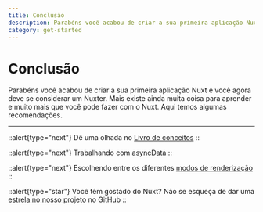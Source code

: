 ```yaml
---
title: Conclusão
description: Parabéns você acabou de criar a sua primeira aplicação Nuxt e você agora deve se considerar um Nuxter. Mais existe ainda muita coisa para aprender e muito mais que você pode fazer com o Nuxt. Aqui temos algumas recomendações.
category: get-started
---
```


# Conclusão

Parabéns você acabou de criar a sua primeira aplicação Nuxt e você agora deve se considerar um Nuxter. Mais existe ainda muita coisa para aprender e muito mais que você pode fazer com o Nuxt. Aqui temos algumas recomendações.

---

::alert{type="next"}
Dê uma olhada no [Livro de conceitos](../concepts/views)
::

::alert{type="next"}
Trabalhando com [asyncData](/docs/features/data-fetching#async-data)
::

::alert{type="next"}
Escolhendo entre os diferentes [modos de renderização](/docs/features/rendering-modes)
::

::alert{type="star"}
Você têm gostado do Nuxt? Não se esqueça de dar uma [estrela no nosso projeto](https://github.com/nuxt/nuxt) no GitHub
::
